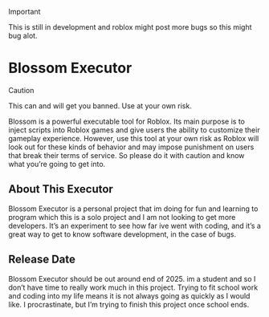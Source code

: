 > [!IMPORTANT]
> This is still in development and roblox might post more bugs so this might bug alot.

# Blossom Executor

> [!CAUTION]
> This can and will get you banned. Use at your own risk.

Blossom is a powerful executable tool for Roblox. Its main purpose is to inject scripts into Roblox games and give users the ability to customize their gameplay experience. However, use this tool at your own risk as Roblox will look out for these kinds of behavior and may impose punishment on users that break their terms of service. So please do it with caution and know what you’re going to get into.

## About This Executor

Blossom Executor is a personal project that im doing for fun and learning to program which this is a solo project and I am not looking to get more developers. It’s an experiment to see how far ive went with coding, and it’s a great way to get to know software development, in the case of bugs.

## Release Date

Blossom Executor should be out around end of 2025. im a student and so I don’t have time to really work much in this project. Trying to fit school work and coding into my life means it is not always going as quickly as I would like. I procrastinate, but I’m trying to finish this project once school ends.
